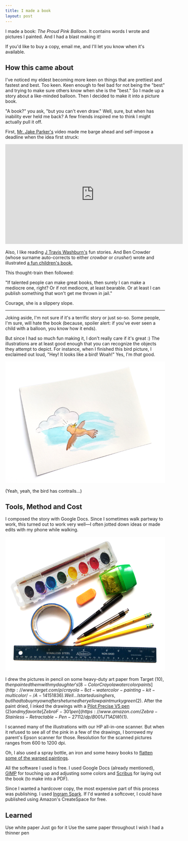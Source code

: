 ```yaml
---
title: I made a book
layout: post
---
```


I made a book: *The Proud Pink Balloon*.  It contains words I wrote and pictures I painted.  And I had a blast making it!

If you'd like to buy a copy, email me, and I'll let you know when it's available.

## How this came about

I've noticed my eldest becoming more keen on things that are prettiest and fastest and best.  Too keen.  Keen enough to feel bad for not being the "best" and trying to make sure others know when she is the "best."  So I made up a story about a like-minded balloon.  Then I decided to make it into a picture book.

"A book?" you ask, "but you can't even draw."  Well, sure, but when has inability ever held me back?  A few friends inspired me to think I might actually pull it off.

First, [Mr. Jake Parker's](http://mrjakeparker.com/) video made me barge ahead and self-impose a deadline when the idea first struck:

<iframe width="560" height="315" style="margin: 0 auto;" src="https://www.youtube.com/embed/lRtV-ugIT0k" frameborder="0" allowfullscreen></iframe>

Also, I like reading [J Travis Washburn's](http://www.jwashburn.com/) fun stories.  And Ben Crowder (whose surname auto-corrects to either *crowbar* or *crusher*) wrote and illustrated [a fun children's book.](http://bencrowder.net/books/picture-books/the-circle-book/)

This thought-train then followed:

"If talented people can make great books, then surely I can make a mediocre one, right?  Or if not mediocre, at least bearable. Or at least I can publish something that won't get me thrown in jail."

Courage, she is a slippery slope.

---

Joking aside, I'm not sure if it's a terrific story or just so-so. Some people, I'm sure, will hate the book (because, spoiler alert: if you've ever seen a child with a balloon, you know how it ends).

But since I had so much fun making it, I don't really care if it's great :) The illustrations are at least good enough that you can recognize the objects they attempt to depict.  For instance, when I finished this bird picture, I exclaimed out loud, "Hey! It looks like a bird! Woah!" Yes, I'm *that* good.

![Look, a bird!](/images/book/bird_med.png)

(Yeah, yeah, the bird has contrails...)

## Tools, Method and Cost

I composed the story with Google Docs.  Since I sometimes walk partway to work, this turned out to work very well&mdash;I often jotted down ideas or made edits with my phone while walking.

![Art tools](/images/book/arttools_med.png)

I drew the pictures in pencil on some heavy-duty art paper from Target ($10), then painted them with my daughter's [8-Color Crayola water color paints](http://www.target.com/p/crayola-8ct-watercolor-painting-kit-multicolor/-/A-14151836).  Well... I started using hers, but I had to buy my own after she turned her yellow paint murky green ($2).  After the paint dried, I inked the drawings with a [Pilot Precise V5 pen](https://www.amazon.com/Pilot-Precise-Stick-Rolling-35334/dp/B00006IEBI) ($2) and my favorite [Zebra F-301 pen](https://www.amazon.com/Zebra-Stainless-Retractable-Pen-27112/dp/B001JT1ADW) ($1).

I scanned many of the illustrations with our HP all-in-one scanner.  But when it refused to see all of the pink in a few of the drawings, I borrowed my parent's Epson scanner for those.  Resolution for the scanned pictures ranges from 600 to 1200 dpi.

Oh, I also used a spray bottle, an iron and some heavy books to [flatten some of the warped paintings](https://www.youtube.com/watch?v=tL6fxMgtU9A).

All the software I used is free.  I used Google Docs (already mentioned), [GIMP](https://www.gimp.org/) for touching up and adjusting some colors and [Scribus](https://www.scribus.net/) for laying out the book (to make into a PDF).

Since I wanted a hardcover copy, the most expensive part of this process was publishing.  I used [Ingram Spark](http://www.ingramspark.com/).  If I'd wanted a softcover, I could have published using Amazon's CreateSpace for free.

## Learned

Use white paper
Just go for it
Use the same paper throughout
I wish I had a thinner pen


